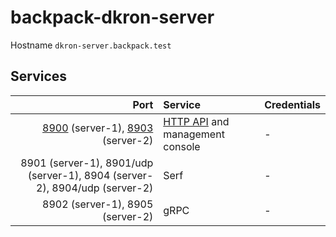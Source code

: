 # backpack-dkron-server

Hostname `dkron-server.backpack.test`

## Services

| Port | Service | Credentials
| ---: | :------ | :----------
| [8900](http://dkron-server-1.backpack.test:8900) (server-1), [8903](http://dkron-server-2.backpack.test:8903) (server-2) | [HTTP API](https://dkron.io/api/) and management console | -
| 8901 (server-1), 8901/udp (server-1), 8904 (server-2), 8904/udp (server-2) | Serf | -
| 8902 (server-1), 8905 (server-2) | gRPC | -
